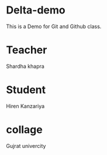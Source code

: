 # Delta-demo
This is a Demo for Git and Github class.

# Teacher
Shardha khapra

# Student
Hiren Kanzariya

# collage
Gujrat univercity
